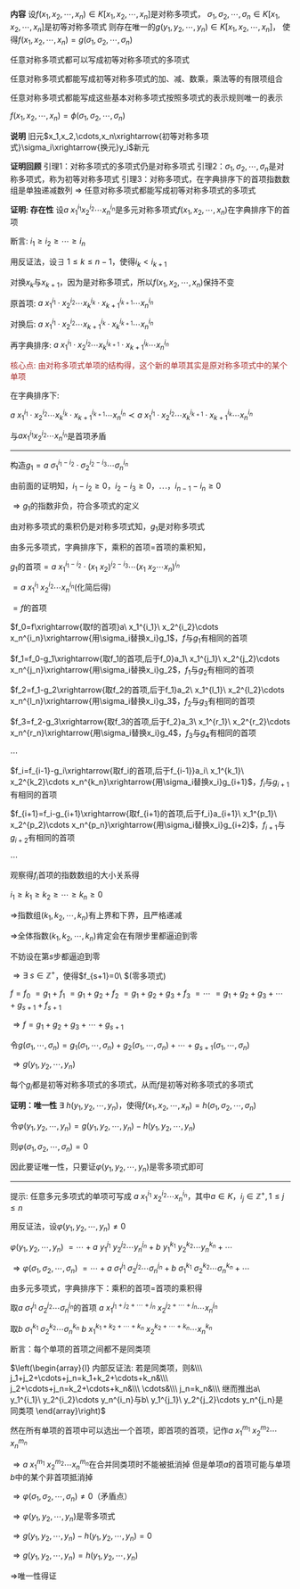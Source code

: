 **内容**
设$f(x_1,x_2,\cdots,x_n)\in K[x_1,x_2,\cdots,x_n]$是对称多项式，
$\sigma_1,\sigma_2,\cdots,\sigma_n\in K[x_1,x_2,\cdots,x_n]$是初等对称多项式
则存在唯一的$g(y_1,y_2,\cdots,y_n)\in K[x_1,x_2,\cdots,x_n]$，
使得$f(x_1,x_2,\cdots,x_n)=g(\sigma_1,\sigma_2,\cdots,\sigma_n)$

任意对称多项式都可以写成初等对称多项式的多项式

任意对称多项式都能写成初等对称多项式的加、减、数乘，乘法等的有限项组合

任意对称多项式都能写成这些基本对称多项式按照多项式的表示规则唯一的表示

$f(x_1,x_2,\cdots,x_n)=\phi(\sigma_1,\sigma_2,\cdots,\sigma_n)$

**说明**
旧元$x_1,x_2,\cdots,x_n\xrightarrow{初等对称多项式}\sigma_i\xrightarrow{换元}y_i$新元

**证明回顾**
引理1：对称多项式的多项式仍是对称多项式
引理2：$\sigma_1,\sigma_2,\cdots,\sigma_n$是对称多项式，称为初等对称多项式
引理3：对称多项式，在字典排序下的首项指数数组是单独递减数列
$\Rightarrow$ 任意对称多项式都能写成初等对称多项式的多项式

**证明: 存在性**
设$a\ x_1^{i_1}x_2^{i_2}\cdots x_n^{i_n}$是多元对称多项式$f(x_1,x_2,\cdots,x_n)$在字典排序下的首项

断言: $i_1\geq i_2\geq\cdots\geq i_n$

用反证法，设$\exists\ 1\le k\le n-1$，使得$i_k<i_{k+1}$

对换$x_k$与$x_{k+1}$，因为是对称多项式，所以$f(x_1,x_2,\cdots,x_n)$保持不变

原首项: $a\ x_1^{i_1}\cdot x_2^{i_2}\cdots x_k^{i_k}
\cdot x_{k+1}^{i_{k+1}}\cdots x_n^{i_n}$

对换后: $a\ x_1^{i_1}\cdot x_2^{i_2}\cdots
x_{k+1}^{i_k}\cdot x_k^{i_{k+1}}\cdots x_n^{i_n}$

再字典排序: $a\ x_1^{i_1}\cdot x_2^{i_2}\cdots
x_k^{i_{k+1}}\cdot x_{k+1}^{i_k}\cdots x_n^{i_n}$

<font color=brown>核心点: 由对称多项式单项的结构得，这个新的单项其实是原对称多项式中的某个单项</font>

在字典排序下:

$a\ x_1^{i_1}\cdot x_2^{i_2}\cdots x_k^{i_k}\cdot x_{k+1}^{i_{k+1}}\cdots x_n^{i_n}\prec a\ x_1^{i_1}\cdot x_2^{i_2}\cdots x_k^{i_{k+1}}\cdot x_{k+1}^{i_k}\cdots x_n^{i_n}$

与$ax_1^{i_1}x_2^{i_2}\cdots x_n^{i_n}$是首项矛盾

---

构造$g_1=a\ \sigma_1^{i_1-i_2}\cdot\sigma_2^{i_2-i_3}\cdots\sigma_n^{i_n}$

由前面的证明知，$i_1-i_2\geq0$，$i_2-i_3\geq0$，$\cdots$，$i_{n-1}-i_n\geq0$

$\Rightarrow g_1$的指数非负，符合多项式的定义

由对称多项式的乘积仍是对称多项式知，$g_1$是对称多项式

由多元多项式，字典排序下，乘积的首项$=$首项的乘积知，

$g_1$的首项$=a\ x_1^{i_1-i_2}\cdot(x_1\ x_2)^{i_2-i_3}\cdots(x_1\ x_2\cdots x_n)^{i_n}$

$=a\ x_1^{i_1}\ x_2^{i_2}\cdots x_n^{i_n}$(化简后得)

$=f$的首项

$f_0=f\xrightarrow{取f的首项}a\ x_1^{i_1}\ x_2^{i_2}\cdots x_n^{i_n}\xrightarrow{用\sigma_i替换x_i}g_1$，$f$与$g_1$有相同的首项

$f_1=f_0-g_1\xrightarrow{取f_1的首项,后于f_0}a_1\ x_1^{j_1}\ x_2^{j_2}\cdots x_n^{j_n}\xrightarrow{用\sigma_i替换x_i}g_2$，$f_1$与$g_2$有相同的首项

$f_2=f_1-g_2\xrightarrow{取f_2的首项,后于f_1}a_2\ x_1^{l_1}\ x_2^{l_2}\cdots x_n^{l_n}\xrightarrow{用\sigma_i替换x_i}g_3$，$f_2$与$g_3$有相同的首项

$f_3=f_2-g_3\xrightarrow{取f_3的首项,后于f_2}a_3\ x_1^{r_1}\ x_2^{r_2}\cdots x_n^{r_n}\xrightarrow{用\sigma_i替换x_i}g_4$，$f_3$与$g_4$有相同的首项

$\cdots$

$f_i=f_{i-1}-g_i\xrightarrow{取f_i的首项,后于f_{i-1}}a_i\ x_1^{k_1}\ x_2^{k_2}\cdots x_n^{k_n}\xrightarrow{用\sigma_i替换x_i}g_{i+1}$，$f_i$与$g_{i+1}$有相同的首项

$f_{i+1}=f_i-g_{i+1}\xrightarrow{取f_{i+1}的首项,后于f_i}a_{i+1}\ x_1^{p_1}\ x_2^{p_2}\cdots x_n^{p_n}\xrightarrow{用\sigma_i替换x_i}g_{i+2}$，$f_{i+1}$与$g_{i+2}$有相同的首项

$\cdots$

观察得$f_i$首项的指数数组的大小关系得

$i_1\geq k_1\geq k_2\geq\cdots\geq k_n\geq0$

$\Rightarrow$指数组$(k_1,k_2,\cdots,k_n)$有上界和下界，且严格递减

$\Rightarrow$全体指数$(k_1,k_2,\cdots,k_n)$肯定会在有限步里都逼迫到零

不妨设在第$s$步都逼迫到零

$\Rightarrow\exists\ s\in\mathbb{Z}^+$，使得$f_{s+1}=0\ $(零多项式)

$f=f_0$
$=g_1+f_1$
$=g_1+g_2+f_2$
$=g_1+g_2+g_3+f_3$
$=\cdots$
$=g_1+g_2+g_3+\cdots+g_{s+1}+f_{s+1}$

$\Rightarrow f=g_1+g_2+g_3+\cdots+g_{s+1}$

令$g(\sigma_1,\cdots,\sigma_n)=g_1(\sigma_1,\cdots,\sigma_n)+g_2(\sigma_1,\cdots,\sigma_n)+\cdots+g_{s+1}(\sigma_1,\cdots,\sigma_n)$

$\Rightarrow g(y_1,y_2,\cdots,y_n)$

每个$g_i$都是初等对称多项式的多项式，从而$f$是初等对称多项式的多项式

**证明：唯一性**
$\exists\ h(y_1,y_2,\cdots,y_n)$，使得$f(x_1,x_2,\cdots,x_n)=h(\sigma_1,\sigma_2,\cdots,\sigma_n)$

令$\varphi(y_1,y_2,\cdots,y_n)=g(y_1,y_2,\cdots,y_n)-h(y_1,y_2,\cdots,y_n)$

则$\varphi(\sigma_1,\sigma_2,\cdots,\sigma_n)=0$

因此要证唯一性，只要证$\varphi(y_1,y_2,\cdots,y_n)$是零多项式即可

---

提示: 任意多元多项式的单项可写成 $a\ x_1^{i_1}\  x_2^{i_2}\cdots x_n^{i_n}$，其中$a\in K$，$i_j
\in\mathbb{Z}^{+},1\le j\le n$

用反证法，设$\varphi(y_1,y_2,\cdots,y_n)\neq0$

$\varphi(y_1,y_2,\cdots,y_n)$
$=\cdots+a\ y_1^{j_1}\ y_2^{j_2}\cdots y_n^{j_n}+b\ y_1^{k_1}\ y_2^{k_2}\cdots y_n^{k_n}+\cdots$

$\Rightarrow\varphi(\sigma_1,\sigma_2,\cdots,\sigma_n)$
$=\cdots+a\ \sigma_1^{j_1}\ \sigma_2^{j_2}\cdots \sigma_n^{j_n}+b\ \sigma_1^{k_1}\ \sigma_2^{k_2}\cdots \sigma_n^{k_n}+\cdots$

由多元多项式，字典排序下：乘积的首项$=$首项的乘积得

取$a\ \sigma_1^{j_1}\ \sigma_2^{j_2}\cdots \sigma_n^{j_n}$的首项
$a\ x_1^{j_1+j_2+\cdots+j_n}\ x_2^{j_2+\cdots+j_n}\cdots x_n^{j_n}$

取$b\ \sigma_1^{k_1}\ \sigma_2^{k_2}\cdots \sigma_n^{k_n}$
$b\ x_1^{k_1+k_2+\cdots+k_n}\ x_2^{k_2+\cdots+k_n}\cdots x_n^{k_n}$

断言：每个单项的首项之间都不是同类项

$\left(\begin{array}{l}
内部反证法: 若是同类项，则&\\\ 
j_1+j_2+\cdots+j_n=k_1+k_2+\cdots+k_n&\\\
j_2+\cdots+j_n=k_2+\cdots+k_n&\\\
\cdots&\\\
j_n=k_n&\\\ 
继而推出a\ y_1^{i_1}\ y_2^{i_2}\cdots y_n^{i_n}与b\ y_1^{j_1}\ y_2^{j_2}\cdots y_n^{j_n}是同类项
\end{array}\right)$

然在所有单项的首项中可以选出一个首项，即首项的首项，记作$a\ x_1^{m_1}\ x_2^{m_2}\cdots x_n^{m_n}$

$\Rightarrow a\ x_1^{m_1}\ x_2^{m_2}\cdots x_n^{m_n}$在合并同类项时不能被抵消掉
但是单项$a$的首项可能与单项$b$中的某个非首项抵消掉

$\Rightarrow\varphi(\sigma_1,\sigma_2,\cdots,\sigma_n)\neq0$（矛盾点）

$\Rightarrow\varphi(y_1,y_2,\cdots,y_n)$是零多项式

$\Rightarrow g(y_1,y_2,\cdots,y_n)-h(y_1,y_2,\cdots,y_n)=0$

$\Rightarrow g(y_1,y_2,\cdots,y_n)=h(y_1,y_2,\cdots,y_n)$

$\Rightarrow$唯一性得证